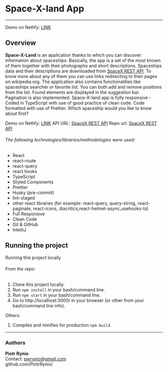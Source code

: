 # Space-X-land App

---

Demo on Netlify: [LINK](https://space-x-land.netlify.app/)

## Overview

**Space-X-Land** is an application thanks to which you can discover information about spaceships. Basically, the app is a set of
the most known of them together with their photographs and short descriptions. Spaceships data and their descriptions are
downloaded from [SpaceX REST API](https://api.spacex.land/rest/#/). To know more about any of them you can use links redirecting to their pages on wikipedia.org.
The application also contains functionalities like spaceships searcher or favorite list. You can both add and remove
positions from the list. Found elements are displayed in the suggestion bar. Pagination is also implemented. Space-X-land app
is fully responsive - Coded in TypeScript with use of good practice of clean code. Code formatted with use of Prettier.
Which spaceship would you like to know about first?

Demo on Netlify: [LINK](https://space-x-land.netlify.app/)
API URL: [SpaceX REST API](https://api.spacex.land/rest/#/)
Repo url: [SpaceX REST API](https://github.com/PiotrRynio/space-x-land)

###### The following technologies/libraries/methodologies were used:

- React
- react-route
- react-query
- react hooks
- TypeScript
- Styled Components
- Prettier
- Husky (pre-commit)
- lint-staged
- other react libraries (for example: react-query, query-string, react-paginate, react-icons, diacritics,react-helmet-async,usehooks-ts)
- Full Responsive
- Clean Code
- Git & GitHub
- IntelliJ

## Running the project

Running this project locally

###### From the repo:

1. Clone this project locally.
2. Run `npm install` in your bash/command line.
3. Run `npm start` in your bash/command line.
4. Go to http://localhost:3000/ in your browser (or other from your bash/command line info).

Others:

1. Compiles and minifies for production `npm build`

---

### Authors

**Piotr Rynio**  
Contact:
pwrynio@gmail.com  
github.com/PiotrRynio/

